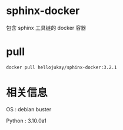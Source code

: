 # sphinx-docker
包含 sphinx 工具链的 docker 容器

# pull
```bash
docker pull hellojukay/sphinx-docker:3.2.1
```
# 相关信息
OS     : debian buster

Python : 3.10.0a1
